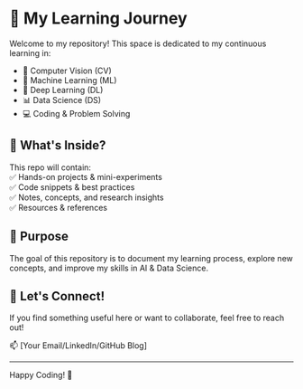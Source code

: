 # 🚀 My Learning Journey  

Welcome to my repository! This space is dedicated to my continuous learning in:  

- 👀 Computer Vision (CV)
- 🧠 Machine Learning (ML) 
- 🤖 Deep Learning (DL)  
- 📊 Data Science (DS)
- 💻 Coding & Problem Solving  

## 📌 What's Inside?  
This repo will contain:  
✅ Hands-on projects & mini-experiments  
✅ Code snippets & best practices  
✅ Notes, concepts, and research insights  
✅ Resources & references  

## 🎯 Purpose  
The goal of this repository is to document my learning process, explore new concepts, and improve my skills in AI & Data Science.  

## 🚀 Let's Connect!  
If you find something useful here or want to collaborate, feel free to reach out!  

📫 [Your Email/LinkedIn/GitHub Blog]  

---

Happy Coding! 🚀
